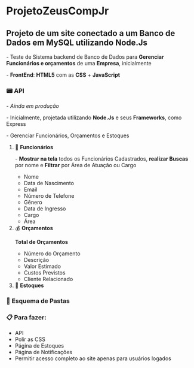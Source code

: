 # ProjetoZeusCompJr
 <h2>Projeto de um site conectado a um Banco de Dados em MySQL utilizando Node.Js</h2>
 
 <p>- Teste de Sistema backend de Banco de Dados para <strong>Gerenciar Funcionários e orçamentos</strong> de uma <strong>Empresa</strong>, inicialmente</p>
 <p>- <strong>FrontEnd</strong>: <strong>HTML5</strong> com as <strong>CSS</strong> + <strong>JavaScript</strong></p>
 
 <h3>📟 API </h3>
 <p>- <em>Ainda em produção</em></p>
 <p>- Inicialmente, projetada utilizando <strong>Node.Js</strong> e seus <strong>Frameworks</strong>, como Express</p>
 <p>- Gerenciar Funcionários, Orçamentos e Estoques</p>
 <ol>
     <li>👤 <strong>Funcionários</strong></li>
     <p>- <strong>Mostrar na tela</strong> todos os Funcionários Cadastrados, <strong>realizar Buscas</strong> por nome e <strong>Filtrar</strong> por Área de Atuação ou Cargo</p>
     <ul>
         <li>Nome</li>
         <li>Data de Nascimento</li>
         <li>Email</li>
         <li>Número de Telefone</li>
         <li>Gênero</li>
         <li>Data de Ingresso</li>
         <li>Cargo</li>
         <li>Área</li>
     </ul>
     <li>💰 <strong>Orçamentos</strong></li>
     <p><strong>Total de Orçamentos</strong></p>
     <ul>
         <li>Número do Orçamento</li>
         <li>Descrição</li>
         <li>Valor Estimado</li>
         <li>Custos Previstos</li>
         <li>Cliente Relacionado</li>
     </ul>
     <li>📝 <strong>Estoques</strong> </li>
 </ol>

 <h3>📂 Esquema de Pastas</h3>


 <h3>📋 Para fazer: </h3>
 <ul>
     <li>API</li>
     <li>Polir as CSS</li>
     <li>Página de Estoques</li>
     <li>Página de Notificações</li>
     <li>Permitir acesso completo ao site apenas para usuários logados</li>
 </ul>
